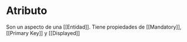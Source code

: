 # Atributo
Son un aspecto de una [[Entidad]]. Tiene propiedades de [[Mandatory]],  [[Primary Key]] y [[Displayed]]